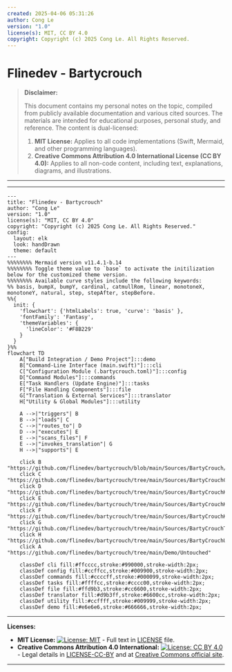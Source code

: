 ```yaml
---
created: 2025-04-06 05:31:26
author: Cong Le
version: "1.0"
license(s): MIT, CC BY 4.0
copyright: Copyright (c) 2025 Cong Le. All Rights Reserved.
---
```




# Flinedev - Bartycrouch
> **Disclaimer:**
>
> This document contains my personal notes on the topic,
> compiled from publicly available documentation and various cited sources.
> The materials are intended for educational purposes, personal study, and reference.
> The content is dual-licensed:
> 1. **MIT License:** Applies to all code implementations (Swift, Mermaid, and other programming languages).
> 2. **Creative Commons Attribution 4.0 International License (CC BY 4.0):** Applies to all non-code content, including text, explanations, diagrams, and illustrations.
---

-----


```mermaid
---
title: "Flinedev - Bartycrouch"
author: "Cong Le"
version: "1.0"
license(s): "MIT, CC BY 4.0"
copyright: "Copyright (c) 2025 Cong Le. All Rights Reserved."
config:
  layout: elk
  look: handDrawn
  theme: default
---
%%%%%%%% Mermaid version v11.4.1-b.14
%%%%%%%% Toggle theme value to `base` to activate the initilization below for the customized theme version.
%%%%%%%% Available curve styles include the following keywords:
%% basis, bumpX, bumpY, cardinal, catmullRom, linear, monotoneX, monotoneY, natural, step, stepAfter, stepBefore.
%%{
  init: {
    'flowchart': {'htmlLabels': true, 'curve': 'basis' },
    'fontFamily': 'Fantasy',
    'themeVariables': {
      'lineColor': '#F8B229'
    }
  }
}%%
flowchart TD
    A["Build Integration / Demo Project"]:::demo
    B["Command-Line Interface (main.swift)"]:::cli
    C["Configuration Module (.bartycrouch.toml)"]:::config
    D["Command Modules"]:::commands
    E["Task Handlers (Update Engine)"]:::tasks
    F["File Handling Components"]:::file
    G["Translation & External Services"]:::translator
    H["Utility & Global Modules"]:::utility

    A -->|"triggers"| B
    B -->|"loads"| C
    C -->|"routes_to"| D
    D -->|"executes"| E
    E -->|"scans_files"| F
    E -->|"invokes_translation"| G
    H -->|"supports"| E

    click B "https://github.com/flinedev/bartycrouch/blob/main/Sources/BartyCrouch/main.swift"
    click C "https://github.com/flinedev/bartycrouch/tree/main/Sources/BartyCrouchConfiguration"
    click D "https://github.com/flinedev/bartycrouch/tree/main/Sources/BartyCrouchKit/Commands"
    click E "https://github.com/flinedev/bartycrouch/tree/main/Sources/BartyCrouchKit/TaskHandlers"
    click F "https://github.com/flinedev/bartycrouch/tree/main/Sources/BartyCrouchKit/FileHandling"
    click G "https://github.com/flinedev/bartycrouch/tree/main/Sources/BartyCrouchTranslator"
    click H "https://github.com/flinedev/bartycrouch/tree/main/Sources/BartyCrouchUtility"
    click A "https://github.com/flinedev/bartycrouch/tree/main/Demo/Untouched"

    classDef cli fill:#ffcccc,stroke:#990000,stroke-width:2px;
    classDef config fill:#ccffcc,stroke:#009900,stroke-width:2px;
    classDef commands fill:#ccccff,stroke:#000099,stroke-width:2px;
    classDef tasks fill:#ffffcc,stroke:#cccc00,stroke-width:2px;
    classDef file fill:#ffd9b3,stroke:#cc6600,stroke-width:2px;
    classDef translator fill:#d9b3ff,stroke:#6600cc,stroke-width:2px;
    classDef utility fill:#ccffff,stroke:#009999,stroke-width:2px;
    classDef demo fill:#e6e6e6,stroke:#666666,stroke-width:2px;

```


---
**Licenses:**

- **MIT License:**  [![License: MIT](https://img.shields.io/badge/License-MIT-yellow.svg)](LICENSE) - Full text in [LICENSE](LICENSE) file.
- **Creative Commons Attribution 4.0 International:** [![License: CC BY 4.0](https://licensebuttons.net/l/by/4.0/88x31.png)](LICENSE-CC-BY) - Legal details in [LICENSE-CC-BY](LICENSE-CC-BY) and at [Creative Commons official site](http://creativecommons.org/licenses/by/4.0/).

---